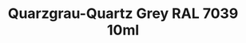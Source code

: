 ---
layout: product
title: "Quarzgrau-Quartz Grey RAL 7039 10ml"
price: "330" 
desc: "Acrylic Laquer 10mL"
img_path: "/assets/img/RC216.webp"
brand: "AK "
available: true
special_offer: false
new: false
soon: false
cat: "020000"
subcat: "020200"
subsubcat: "020201"
sifra: "RC216"
popular: false
spec: true
---